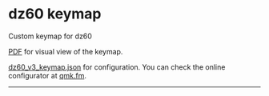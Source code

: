 # dz60 keymap

Custom keymap for dz60

[PDF](keymap-visuals.pdf) for visual view of the keymap.

[dz60_v3_keymap.json](dz60_v3_keymap.json) for configuration. You can check the online configurator at [qmk.fm](https://config.qmk.fm/#/dz60/LAYOUT).

---
